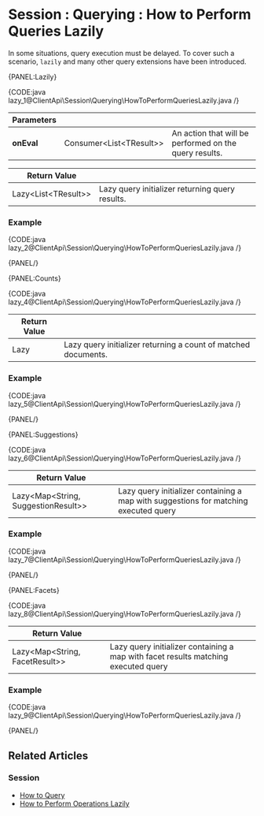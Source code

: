 # Session : Querying : How to Perform Queries Lazily

In some situations, query execution must be delayed. To cover such a scenario, `lazily` and many other query extensions have been introduced.

{PANEL:Lazily}

{CODE:java lazy_1@ClientApi\Session\Querying\HowToPerformQueriesLazily.java /}

| Parameters | | |
| ------------- | ------------- | ----- |
| **onEval** | Consumer<List&lt;TResult&gt;> | An action that will be performed on the query results. |

| Return Value | |
| ------------- | ----- |
| Lazy<List&lt;TResult&gt;> | Lazy query initializer returning query results. |

### Example

{CODE:java lazy_2@ClientApi\Session\Querying\HowToPerformQueriesLazily.java /}

{PANEL/}

{PANEL:Counts}

{CODE:java lazy_4@ClientApi\Session\Querying\HowToPerformQueriesLazily.java /}

| Return Value | |
| ------------- | ----- |
| Lazy<Integer> | Lazy query initializer returning a count of matched documents. |

### Example

{CODE:java lazy_5@ClientApi\Session\Querying\HowToPerformQueriesLazily.java /}

{PANEL/}

{PANEL:Suggestions}

{CODE:java lazy_6@ClientApi\Session\Querying\HowToPerformQueriesLazily.java /}

| Return Value | |
| ------------- | ----- |
| Lazy<Map<String, SuggestionResult>> | Lazy query initializer containing a map with suggestions for matching executed query |

### Example

{CODE:java lazy_7@ClientApi\Session\Querying\HowToPerformQueriesLazily.java /}

{PANEL/}

{PANEL:Facets}

{CODE:java lazy_8@ClientApi\Session\Querying\HowToPerformQueriesLazily.java /}

| Return Value | |
| ------------- | ----- |
| Lazy<Map<String, FacetResult>> | Lazy query initializer containing a map with facet results matching executed query |

### Example

{CODE:java lazy_9@ClientApi\Session\Querying\HowToPerformQueriesLazily.java /}

{PANEL/}

## Related Articles

### Session

- [How to Query](../../../client-api/session/querying/how-to-query)
- [How to Perform Operations Lazily](../../../client-api/session/how-to/perform-operations-lazily)
